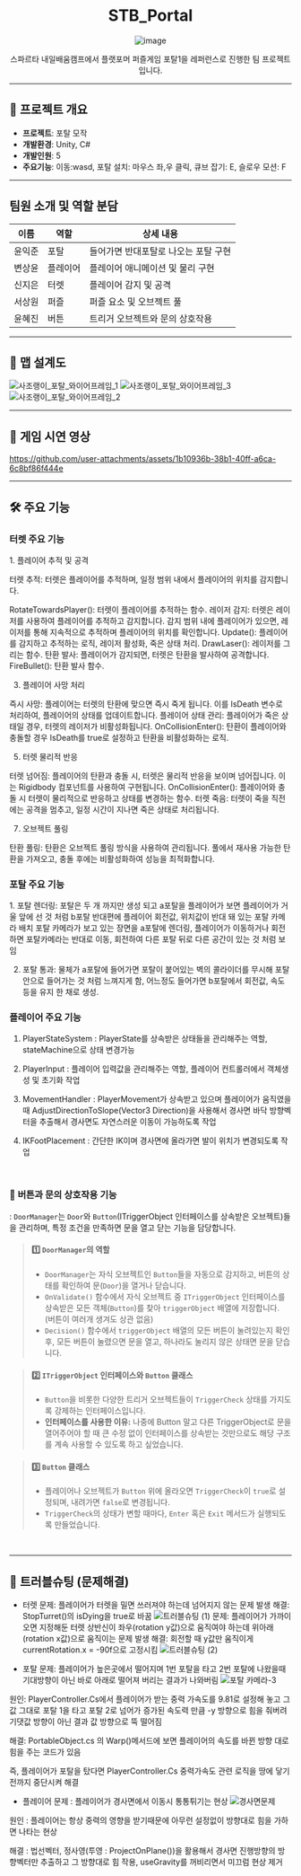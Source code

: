 <div align="center">

# STB_Portal
![image](https://github.com/user-attachments/assets/d68f1db0-5aa0-4011-a287-64e3cb4fc477)

스파르타 내일배움캠프에서 플랫포머 퍼즐게임 포탈1을 레퍼런스로 진행한 팀 프로젝트입니다.

</div>
  
----
  
## 📌 프로젝트 개요
  
- **프로젝트**: 포탈 모작
- **개발환경**: Unity, C#  
- **개발인원**: 5
- **주요기능**:  이동:wasd, 포탈 설치: 마우스 좌,우 클릭, 큐브 잡기: E, 슬로우 모션: F
  
  
----
  
##  팀원 소개 및 역할 분담
  
| 이름 | 역할 | 상세 내용 |
| ---- | ---- | ---- |
| 윤익준 | 포탈 | 들어가면 반대포탈로 나오는 포탈 구현 |
| 변상윤 | 플레이어 | 플레이어 애니메이션 및 물리 구현 |
| 신지은 | 터렛 | 플레이어 감지 및 공격 |
| 서상원 | 퍼즐 | 퍼즐 요소 및 오브젝트 풀 |
| 윤혜진 | 버튼 | 트리거 오브젝트와 문의 상호작용 |

----
  
## 📖 맵 설계도
![사조랭이_포탈_와이어프레임_1](https://github.com/user-attachments/assets/a9c95afc-ae0d-4469-b656-d8e46399fcb6)
![사조랭이_포탈_와이어프레임_3](https://github.com/user-attachments/assets/e555ce63-34dc-43aa-92b4-a12b08c0ed78)
![사조랭이_포탈_와이어프레임_2](https://github.com/user-attachments/assets/3903b481-bed4-48ef-8080-b685f5347aa0)

----
  
## 🎥 게임 시연 영상
https://github.com/user-attachments/assets/1b10936b-38b1-40ff-a6ca-6c8bf86f444e

----

## 🛠️ 주요 기능
<h3>터렛 주요 기능</h3>
1. 플레이어 추적 및 공격


터렛 추적: 터렛은 플레이어를 추적하며, 일정 범위 내에서 플레이어의 위치를 감지합니다.

RotateTowardsPlayer(): 터렛이 플레이어를 추적하는 함수.
레이저 감지: 터렛은 레이저를 사용하여 플레이어를 추적하고 감지합니다. 감지 범위 내에 플레이어가 있으면, 레이저를 통해 지속적으로 추적하며 플레이어의 위치를 확인합니다.
Update(): 플레이어를 감지하고 추적하는 로직, 레이저 활성화, 죽은 상태 처리.
DrawLaser(): 레이저를 그리는 함수.
탄환 발사: 플레이어가 감지되면, 터렛은 탄환을 발사하여 공격합니다.
FireBullet(): 탄환 발사 함수.


3. 플레이어 사망 처리

즉시 사망: 플레이어는 터렛의 탄환에 맞으면 즉시 죽게 됩니다. 이를 IsDeath 변수로 처리하여, 플레이어의 상태를 업데이트합니다.
플레이어 상태 관리: 플레이어가 죽은 상태일 경우, 터렛의 레이저가 비활성화됩니다.
OnCollisionEnter(): 탄환이 플레이어와 충돌할 경우 IsDeath를 true로 설정하고 탄환을 비활성화하는 로직.


5. 터렛 물리적 반응
   
터렛 넘어짐: 플레이어의 탄환과 충돌 시, 터렛은 물리적 반응을 보이며 넘어집니다. 이는 Rigidbody 컴포넌트를 사용하여 구현됩니다.
OnCollisionEnter(): 플레이어와 충돌 시 터렛이 물리적으로 반응하고 상태를 변경하는 함수.
터렛 죽음: 터렛이 죽을 직전에는 공격을 멈추고, 일정 시간이 지나면 죽은 상태로 처리됩니다.


7. 오브젝트 풀링
   
탄환 풀링: 탄환은 오브젝트 풀링 방식을 사용하여 관리됩니다. 풀에서 재사용 가능한 탄환을 가져오고, 충돌 후에는 비활성화하여 성능을 최적화합니다.  

<h3>포탈 주요 기능</h3>
1. 포탈 렌더링: 포탈은 두 개 까지만 생성 되고 a포탈을 플레이어가 보면 플레이어가 거울 앞에 선 것 처럼 b포탈 반대편에 플레이어 회전값, 위치값이 반대 돼 있는 포탈 카메라 배치
포탈 카메라가 보고 있는 장면을 a포탈에 렌더링, 플레이어가 이동하거나 회전하면 포탈카메라는 반대로 이동, 회전하여 다른 포탈 뒤로 다른 공간이 있는 것 처럼 보임


2. 포탈 통과: 물체가 a포탈에 들어가면 포탈이 붙어있는 벽의 콜라이더를 무시해 포탈 안으로 들어가는 것 처럼 느껴지게 함, 어느정도 들어가면 b포탈에서 회전값, 속도 등을 유지 한 채로 생성.


<h3>플레이어 주요 기능</h3>


1. PlayerStateSystem : PlayerState를 상속받은 상태들을 관리해주는 역할, stateMachine으로 상태 변경가능


2. PlayerInput : 플레이어 입력값을 관리해주는 역할, 플레이어 컨트롤러에서 객체생성 및 초기화 작업


4. MovementHandler : PlayerMovement가 상속받고 있으며 플레이어가 움직였을때 AdjustDirectionToSlope(Vector3 Direction)을 사용해서 경사면 바닥 방향벡터을 추출해서 경사면도 자연스러운 이동이 가능하도록 작업


5. IKFootPlacement : 간단한 IK이며 경사면에 올라가면 발이 위치가 변경되도록 작업

<br>

### 🚪 **버튼과 문의 상호작용 기능**
: `DoorManager`는 `Door`와 `Button`(ITriggerObject 인터페이스를 상속받은 오브젝트)들을 관리하며,
특정 조건을 만족하면 문을 열고 닫는 기능을 담당합니다.
  
>  #### **1️⃣ `DoorManager`의 역할**
>  - `DoorManager`는 자식 오브젝트인 `Button`들을 자동으로 감지하고, 버튼의 상태를 확인하여 문(`Door`)을 열거나 닫습니다.
>  - `OnValidate()` 함수에서 자식 오브젝트 중 `ITriggerObject` 인터페이스를 상속받은 모든 객체(`Button`)를 찾아 `triggerObject` 배열에 저장합니다. (버튼이 여러개 생겨도 상관 없음)
>  - `Decision()` 함수에서 `triggerObject` 배열의 모든 버튼이 눌려있는지 확인 후, 모든 버튼이 눌렸으면 문을 열고, 하나라도 눌리지 않은 상태면 문을 닫습니다.

>  #### **2️⃣ `ITriggerObject` 인터페이스와 `Button` 클래스**
>  - `Button`을 비롯한 다양한 트리거 오브젝트들이 `TriggerCheck` 상태를 가지도록 강제하는 인터페이스입니다.
>  - **인터페이스를 사용한 이유:** 나중에 Button 말고 다른 TriggerObject로 문을 열어주어야 할 때 큰 수정 없이 인터페이스를 상속받는 것만으로도 해당 구조를 계속 사용할 수 있도록 하고 싶었습니다.

>  #### **3️⃣ `Button` 클래스**
>  - 플레이어나 오브젝트가 `Button` 위에 올라오면 `TriggerCheck`이 `true`로 설정되며, 내려가면 `false`로 변경됩니다.
>  - `TriggerCheck`의 상태가 변할 때마다, `Enter` 혹은 `Exit` 메서드가 실행되도록 만들었습니다.

<br>

----
  
## 🚀 트러블슈팅 (문제해결)
- 터렛
문제: 플레이어가 터렛을 밀면 쓰러져야 하는데 넘어지지 않는 문제 발생
해결: StopTurret()의 isDying을 true로 바꿈
![트러블슈팅 (1)](https://github.com/user-attachments/assets/90d515a7-a9dc-4173-a58c-6404a1e3df37)
문제: 플레이어가 가까이 오면 지정해둔 터렛 상반신이 좌우(rotation y값)으로 움직여야 하는데 위아래(rotation x값)으로 움직이는 문제 발생
해결: 회전할 때 y값만 움직이게  currentRotation.x = -90f으로 고정시킴
![트러블슈팅 (2)](https://github.com/user-attachments/assets/d13caa92-375f-417f-a6e2-713f79cd8448)

- 포탈
문제: 플레이어가 높은곳에서 떨어지며 1번 포탈을 타고 2번 포탈에 나왔을때 기대방향이 아닌 바로 아래로 떨어져 버리는 결과가 나와버림
![포탈 카메라-3](https://github.com/user-attachments/assets/8ead2bb3-54a4-4c73-9dc3-de49f4d94c4b)


원인: PlayerController.Cs에서 플레이어가 받는 중력 가속도를 9.81로 설정해 놓고 그 값 그대로 포탈 1을 타고 포탈 2로 넘어가 증가된 속도력 만큼  -y 방향으로 힘을 줘버려 기댓값 방향이 아닌 결과 값 방향으로 뚝 떨어짐 


해결: PortableObject.cs 의 Warp()메서드에 보면 플레이어의 속도를 바뀐 방향 대로 힘을 주는 코드가 있음


즉, 플레이어가 포탈을 탔다면 PlayerController.Cs  중력가속도 관련 로직을 땅에 닿기 전까지 중단시켜 해결




- 플레이어
문제 : 플레이어가 경사면에서 이동시 통통튀기는 현상
![경사면문제](https://github.com/user-attachments/assets/99b2d423-75e4-4977-a489-401295f343a2)

원인 : 플레이어는 항상 중력의 영향을 받기때문에 아무런 설정없이 방향대로 힘을 가하면 나타는 현상

해결 : 법선벡터, 정사영(투영 : ProjectOnPlane())을 활용해서 경사면 진행방향의 방향벡터만 추출하고 그 방향대로 힘 작용, useGravity를 꺼비리면서 미끄럼 현상 제거 
